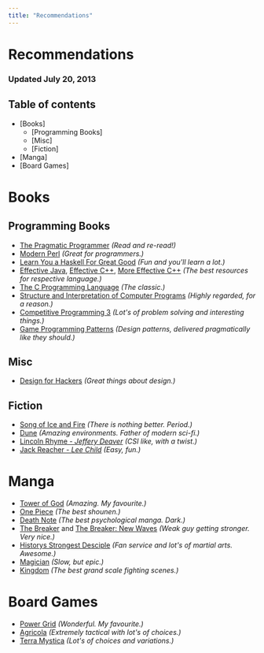 ```yaml
---
title: "Recommendations"
---
```


Recommendations
===============

### Updated July 20, 2013

## Table of contents

* [Books]
    * [Programming Books]
    * [Misc]
    * [Fiction]
* [Manga]
* [Board Games]

Books
=====

Programming Books
-----------------

* [The Pragmatic Programmer][] *(Read and re-read!)*
* [Modern Perl][] *(Great for programmers.)*
* [Learn You a Haskell For Great Good][] *(Fun and you'll learn a lot.)*
* [Effective Java][], [Effective C++][scottmeyers], [More Effective C++][scottmeyers] *(The best resources for respective language.)*
* [The C Programming Language][K&R] *(The classic.)*
* [Structure and Interpretation of Computer Programs][] *(Highly regarded, for a reason.)*
* [Competitive Programming 3][] *(Lot's of problem solving and interesting things.)*
* [Game Programming Patterns][] *(Design patterns, delivered pragmatically like they should.)*

[The Pragmatic Programmer]: http://pragprog.com/the-pragmatic-programmer "The Pragmatic Programmer"
[Code Complete]: http://cc2e.com/ "Code Complete"
[Modern Perl]: http://www.modernperlbooks.com/ "Modern Perl"
[Learn You a Haskell For Great Good]: http://learnyouahaskell.com/ "Learn Haskell the fun way!"
[Effective Java]: http://java.sun.com/docs/books/effective/ "Effective Java"
[scottmeyers]: http://aristeia.com/books.html "Scott Meyers books Effective C++, More Effective C++"
[K&R]: http://cm.bell-labs.com/cm/cs/cbook/ "The C Programming Language"
[Structure and Interpretation of Computer Programs]: http://mitpress.mit.edu/sicp/ "Structure and Interpretation of Computer Programs"
[Competitive Programming 3]: https://sites.google.com/site/stevenhalim/ "Competitive Programming 3"
[Game Programming Patterns]: http://gameprogrammingpatterns.com/ "Game Programming Patterns"

Misc
----

* [Design for Hackers][] *(Great things about design.)*

[Design for Hackers]: http://www.designforhackers.com/ "Design for Hackers"
[stq]: http://stackoverflow.com/questions/1711/what-is-the-single-most-influential-book-every-programmer-should-read "What is the single most influential book every programmer should read?"

Fiction
-------

* [Song of Ice and Fire][] *(There is nothing better. Period.)*
* [Dune][] *(Amazing environments. Father of modern sci-fi.)*
* [Lincoln Rhyme - *Jeffery Deaver*][deaver] *(CSI like, with a twist.)*
* [Jack Reacher - *Lee Child*][lee child] *(Easy, fun.)*

[Song of Ice and Fire]: http://en.wikipedia.org/wiki/A_Song_of_Ice_and_Fire "Wikipedia A Song of Ice and Fire"
[Dune]: http://en.wikipedia.org/wiki/Dune_%28novel%29 "Wikipedia Dune"
[deaver]: http://www.jefferydeaver.com/novels/series-order/ "Jeffery Deaver"
[lee child]: http://www.leechild.com/ "Lee Child - Author of the Jack Reacher series."

[maiden]: http://jefferydeaver.com/Novels_/A_Maiden_s_Grave/a_maiden_s_grave.html "A Maiden's Grave"
[The Cold Moon]: http://www.jefferydeaver.com/Novels_/ColdMoon/coldmoon.html "The Cold Moon"
[The Sleeping Doll]: http://www.jefferydeaver.com/Novels_/SleepingDoll/sleepingdoll.html "The Sleeping Doll"

Manga
=====

* [Tower of God][] *(Amazing. My favourite.)*
* [One Piece][] *(The best shounen.)*
* [Death Note][] *(The best psychological manga. Dark.)*
* [The Breaker][] and [The Breaker: New Waves][] *(Weak guy getting stronger. Very nice.)*
* [Historys Strongest Desciple][] *(Fan service and lot's of martial arts. Awesome.)*
* [Magician][] *(Slow, but epic.)*
* [Kingdom][] *(The best grand scale fighting scenes.)*

[Tower of God]: http://www.batoto.net/comic/_/comics/tower-of-god-r1 "Tower of God"
[One Piece]: http://www.batoto.net/comic/_/comics/one-piece-r39 "One Piece"
[Death Note]: http://www.mangareader.net/113/death-note.html "Death Note"
[The Breaker]: http://www.mangareader.net/530/the-breaker.html "The Breaker"
[The Breaker: New Waves]: http://www.mangareader.net/the-breaker-new-waves "The Breaker: New Waves"
[Historys Strongest Desciple]: http://www.mangareader.net/337/historys-strongest-disciple-kenichi.html "Historys Strongest Desciple"
[Magician]: http://www.batoto.net/comic/_/comics/magician-r208 "Magician"
[Kingdom]: http://en.wikipedia.org/wiki/Kingdom_%28manga%29 "Kingdom"

Board Games
===========

* [Power Grid][] *(Wonderful. My favourite.)*
* [Agricola][] *(Extremely tactical with lot's of choices.)*
* [Terra Mystica][] *(Lot's of choices and variations.)*

[Power Grid]: http://boardgamegeek.com/boardgame/2651/power-grid "Power Grid. My favourite board game."
[Agricola]: http://boardgamegeek.com/boardgame/31260/agricola "Agricola. An amazing board game."
[Terra Mystica]: http://boardgamegeek.com/boardgame/120677/terra-mystica "Terra Mystica"

